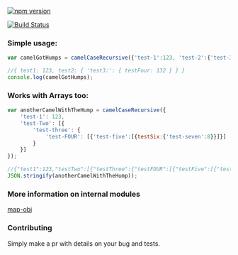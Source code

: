 [![npm version](https://badge.fury.io/js/camelcase-keys-recursive.svg)](http://badge.fury.io/js/camelcase-keys-recursive)

[![Build Status](https://travis-ci.org/export-mike/camelcase-keys-recursive.svg)](https://travis-ci.org/export-mike/camelcase-keys-recursive)

### Simple usage: 
``` JavaScript
var camelGotHumps = camelCaseRecursive({'test-1':123, 'test-2':{'test-3:':{'test-four':132}}});

//{ test1: 123, test2: { 'test3:': { testFour: 132 } } }
console.log(camelGotHumps);
```
### Works with Arrays too:
``` JavaScript
var anotherCamelWithTheHump = camelCaseRecursive({
	'test-1': 123,
	'test-Two': [{
		'test-three': {
			'test-FOUR': [{'test-five':[{testSix:{'test-seven':8}}]}]
		}
	}]
});

//{"test1":123,"testTwo":[{"testThree":{"testFOUR":[{"testFive":[{"testSix":{"testSeven":8}}]}]}}]}console.log(
JSON.stringify(anotherCamelWithTheHump));
```
### More information on internal modules
[map-obj](https://www.npmjs.com/package/map-obj)

### Contributing
Simply make a pr with details on your bug and tests.
